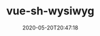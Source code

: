 ---
title: vue-sh-wysiwyg
date: 2020-05-20T20:47:18
priority: 2
npm:
  link: https://www.npmjs.com/package/@ddosdor/vue-sh-wysiwyg
  package: '@ddosdor/vue-sh-wysiwyg'
github:
  link: https://github.com/ddosdor/vue-sh-wysiwyg
  username: ddosdor
  reponame: vue-sh-wysiwyg
description: Simple and very basic Wysiwyg editor for Vue.js.
---